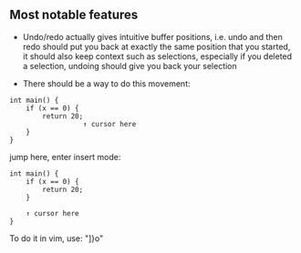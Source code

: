 ## Most notable features

* Undo/redo actually gives intuitive buffer positions, i.e.
  undo and then redo should put you back at exactly the same
  position that you started, it should also keep context such
  as selections, especially if you deleted a selection, undoing
  should give you back your selection

* There should be a way to do this movement:

```
int main() {
    if (x == 0) {
        return 20;
                  ↑ cursor here
    }
}
```

jump here, enter insert mode:

```
int main() {
    if (x == 0) {
        return 20;
    }
    
    ↑ cursor here
}
```

To do it in vim, use: "]}o"

